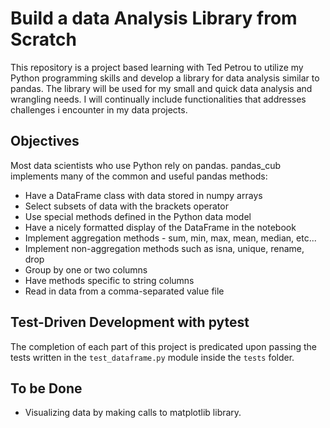 # Build a data Analysis Library from Scratch

This repository is a project based learning with Ted Petrou to utilize my Python programming skills and develop a library 
for data analysis similar to pandas. The library will be used for my small and quick data analysis and wrangling needs. 
I will continually include functionalities that addresses challenges i encounter in my data projects. 

## Objectives

Most data scientists who use Python rely on pandas. pandas_cub implements many of the common and useful pandas methods:

* Have a DataFrame class with data stored in numpy arrays
* Select subsets of data with the brackets operator
* Use special methods defined in the Python data model
* Have a nicely formatted display of the DataFrame in the notebook
* Implement aggregation methods - sum, min, max, mean, median, etc...
* Implement non-aggregation methods such as isna, unique, rename, drop
* Group by one or two columns
* Have methods specific to string columns
* Read in data from a comma-separated value file

## Test-Driven Development with pytest

The completion of each part of this project is predicated upon passing the
tests written in the `test_dataframe.py` module inside the `tests` folder.


## To be Done
* Visualizing data by making calls to matplotlib library.
